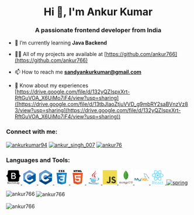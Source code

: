 <h1 align="center">Hi 👋, I'm Ankur Kumar</h1>
<h3 align="center">A passionate frontend developer from India</h3>

- 🌱 I’m currently learning **Java Backend**

- 👨‍💻 All of my projects are available at [https://github.com/ankur766](https://github.com/ankur766)

- 📫 How to reach me **sandyankurkumar@gmail.com**

- 📄 Know about my experiences [https://drive.google.com/file/d/132yQZIspxXrt-RftGuVOA_X6UiMo7iF4/view?usp=sharing]([https://drive.google.com/file/d/13tbJIaoZtjuVVD_g9mbRY2saBVnzVz83/view?usp=sharing](https://drive.google.com/file/d/132yQZIspxXrt-RftGuVOA_X6UiMo7iF4/view?usp=sharing))

<h3 align="left">Connect with me:</h3>
<p align="left">
<a href="https://linkedin.com/in/ankurkumar94" target="blank"><img align="center" src="https://raw.githubusercontent.com/rahuldkjain/github-profile-readme-generator/master/src/images/icons/Social/linked-in-alt.svg" alt="ankurkumar94" height="30" width="40" /></a>
<a href="https://instagram.com/ankur_singh_007" target="blank"><img align="center" src="https://raw.githubusercontent.com/rahuldkjain/github-profile-readme-generator/master/src/images/icons/Social/instagram.svg" alt="ankur_singh_007" height="30" width="40" /></a>
<a href="https://www.leetcode.com/ankur76" target="blank"><img align="center" src="https://raw.githubusercontent.com/rahuldkjain/github-profile-readme-generator/master/src/images/icons/Social/leet-code.svg" alt="ankur76" height="30" width="40" /></a>
</p>

<h3 align="left">Languages and Tools:</h3>
<p align="left"> <a href="https://getbootstrap.com" target="_blank" rel="noreferrer"> <img src="https://raw.githubusercontent.com/devicons/devicon/master/icons/bootstrap/bootstrap-plain-wordmark.svg" alt="bootstrap" width="40" height="40"/> </a> <a href="https://www.cprogramming.com/" target="_blank" rel="noreferrer"> <img src="https://raw.githubusercontent.com/devicons/devicon/master/icons/c/c-original.svg" alt="c" width="40" height="40"/> </a> <a href="https://www.w3schools.com/cpp/" target="_blank" rel="noreferrer"> <img src="https://raw.githubusercontent.com/devicons/devicon/master/icons/cplusplus/cplusplus-original.svg" alt="cplusplus" width="40" height="40"/> </a> <a href="https://www.w3schools.com/css/" target="_blank" rel="noreferrer"> <img src="https://raw.githubusercontent.com/devicons/devicon/master/icons/css3/css3-original-wordmark.svg" alt="css3" width="40" height="40"/> </a> <a href="https://www.w3.org/html/" target="_blank" rel="noreferrer"> <img src="https://raw.githubusercontent.com/devicons/devicon/master/icons/html5/html5-original-wordmark.svg" alt="html5" width="40" height="40"/> </a> <a href="https://www.java.com" target="_blank" rel="noreferrer"> <img src="https://raw.githubusercontent.com/devicons/devicon/master/icons/java/java-original.svg" alt="java" width="40" height="40"/> </a> <a href="https://developer.mozilla.org/en-US/docs/Web/JavaScript" target="_blank" rel="noreferrer"> <img src="https://raw.githubusercontent.com/devicons/devicon/master/icons/javascript/javascript-original.svg" alt="javascript" width="40" height="40"/> </a> <a href="https://www.mongodb.com/" target="_blank" rel="noreferrer"> <img src="https://raw.githubusercontent.com/devicons/devicon/master/icons/mongodb/mongodb-original-wordmark.svg" alt="mongodb" width="40" height="40"/> </a> <a href="https://www.mysql.com/" target="_blank" rel="noreferrer"> <img src="https://raw.githubusercontent.com/devicons/devicon/master/icons/mysql/mysql-original-wordmark.svg" alt="mysql" width="40" height="40"/> </a> <a href="https://reactjs.org/" target="_blank" rel="noreferrer"> <img src="https://raw.githubusercontent.com/devicons/devicon/master/icons/react/react-original-wordmark.svg" alt="react" width="40" height="40"/> </a> <a href="https://spring.io/" target="_blank" rel="noreferrer"> <img src="https://www.vectorlogo.zone/logos/springio/springio-icon.svg" alt="spring" width="40" height="40"/> </a> </p>

<p><img align="left" src="https://github-readme-stats.vercel.app/api/top-langs?username=ankur766&show_icons=true&locale=en&layout=compact" alt="ankur766" /></p>

<p>&nbsp;<img align="center" src="https://github-readme-stats.vercel.app/api?username=ankur766&show_icons=true&locale=en" alt="ankur766" /></p>

<p><img align="center" src="https://github-readme-streak-stats.herokuapp.com/?user=ankur766&" alt="ankur766" /></p>

